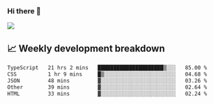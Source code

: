 ### Hi there 👋
<img align="center" src="https://github-readme-stats.vercel.app/api?username=Tumao727&show_icons=true&hide_title=true&theme=dracula" />


## 📈 Weekly development breakdown
<!--START_SECTION:waka-->

```txt
TypeScript   21 hrs 2 mins   █████████████████████▒░░░   85.00 %
CSS          1 hr 9 mins     █▒░░░░░░░░░░░░░░░░░░░░░░░   04.68 %
JSON         48 mins         ▓░░░░░░░░░░░░░░░░░░░░░░░░   03.26 %
Other        39 mins         ▓░░░░░░░░░░░░░░░░░░░░░░░░   02.64 %
HTML         33 mins         ▓░░░░░░░░░░░░░░░░░░░░░░░░   02.24 %
```

<!--END_SECTION:waka-->